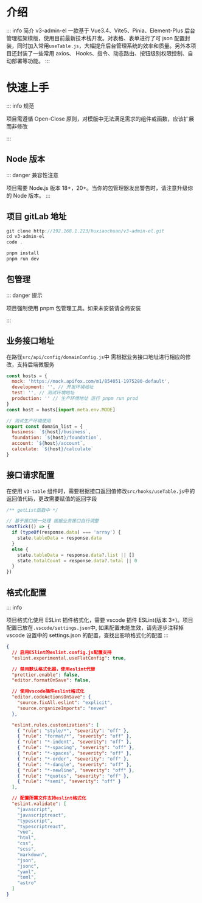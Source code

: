 # 介绍

::: info 简介
v3-admin-el 一款基于 Vue3.4、Vite5、Pinia、Element-Plus 后台管理框架模版，使用目前最新技术栈开发。对表格、表单进行了可 json 配置封装，同时加入常用`useTable.js`，大幅提升后台管理系统的效率和质量。另外本项目还封装了一些常用 axios、 Hooks、指令、动态路由、按钮级别权限控制、自动部署等功能。
:::

# 快速上手

::: info 规范

项目需遵循 Open-Close 原则，对模版中无法满足需求的组件或函数，应该扩展而非修改

:::

## Node 版本

::: danger 兼容性注意

项目需要 Node.js 版本 18+，20+。当你的包管理器发出警告时，请注意升级你的 Node 版本。
:::

## 项目 gitLab 地址

```js
git clone http://192.168.1.223/huxiaochuan/v3-admin-el.git
cd v3-admin-el
code .

pnpm install
pnpm run dev
```

## 包管理

::: danger 提示

项目强制使用 pnpm 包管理工具。如果未安装请全局安装

:::

## 业务接口地址

在路径`src/api/config/domainConfig.js`中 需根据业务接口地址进行相应的修改，支持后端微服务

```js
const hosts = {
  mock: 'https://mock.apifox.com/m1/854051-1975280-default',
  development: '', // 开发环境地址
  test: '', // 测试环境地址
  production: '' // 生产环境地址 运行 pnpm run prod
}
const host = hosts[import.meta.env.MODE]

// 测试生产环境使用
export const domain_list = {
  business: `${host}/business`,
  foundation: `${host}/foundation`,
  account: `${host}/account`,
  calculate: `${host}/calculate`
}
```

## 接口请求配置

在使用 `v3-table` 组件时，需要根据接口返回值修改`src/hooks/useTable.js`中的返回值代码，更改需要赋值的返回字段

```js
/** getList函数中 */

// 基于接口统一处理 根据业务接口自行调整
nextTick(() => {
  if (typeOf(response.data) === 'array') {
    state.tableData = response.data
  }
  else {
    state.tableData = response.data?.list || []
    state.totalCount = response.data?.total || 0
  }
})
```

## 格式化配置

::: info

项目格式化使用 ESLint 插件格式化，需要 vscode 插件 ESLint(版本 3+)。项目配置已放在`.vscode/settings.json`中, 如果配置未能生效，请先逐步注释掉 vscode 设置中的 settings.json 的配置，查找出影响格式化的配置
:::

```json
{
  // 启用ESlint的eslint.config.js配置支持
  "eslint.experimental.useFlatConfig": true,

  // 禁用默认格式化器，使用eslint代替
  "prettier.enable": false,
  "editor.formatOnSave": false,

  // 使用vscode插件eslint格式化
  "editor.codeActionsOnSave": {
    "source.fixAll.eslint": "explicit",
    "source.organizeImports": "never"
  },

  "eslint.rules.customizations": [
    { "rule": "style/*", "severity": "off" },
    { "rule": "format/*", "severity": "off" },
    { "rule": "*-indent", "severity": "off" },
    { "rule": "*-spacing", "severity": "off" },
    { "rule": "*-spaces", "severity": "off" },
    { "rule": "*-order", "severity": "off" },
    { "rule": "*-dangle", "severity": "off" },
    { "rule": "*-newline", "severity": "off" },
    { "rule": "*quotes", "severity": "off" },
    { "rule": "*semi", "severity": "off" }
  ],

  // 配置所需文件支持eslint格式化
  "eslint.validate": [
    "javascript",
    "javascriptreact",
    "typescript",
    "typescriptreact",
    "vue",
    "html",
    "css",
    "scss",
    "markdown",
    "json",
    "jsonc",
    "yaml",
    "toml",
    "astro"
  ]
}
```
